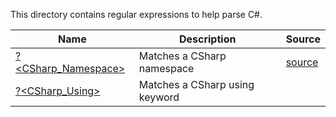 This directory contains regular expressions to help parse C#.


|Name                                      |Description                   |Source                              |
|------------------------------------------|------------------------------|------------------------------------|
|[?<CSharp_Namespace>](Namespace.regex.txt)|Matches a CSharp namespace    |[source](Namespace.regex.source.ps1)|
|[?<CSharp_Using>](Using.regex.txt)        |Matches a CSharp using keyword|


